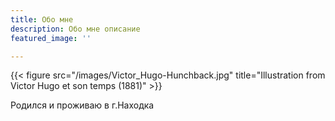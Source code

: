 ```yaml
---
title: Обо мне
description: Обо мне описание
featured_image: ''

---
```

{{< figure src="/images/Victor_Hugo-Hunchback.jpg" title="Illustration from Victor Hugo et son temps (1881)" >}}

Родился и проживаю в г.Находка 
